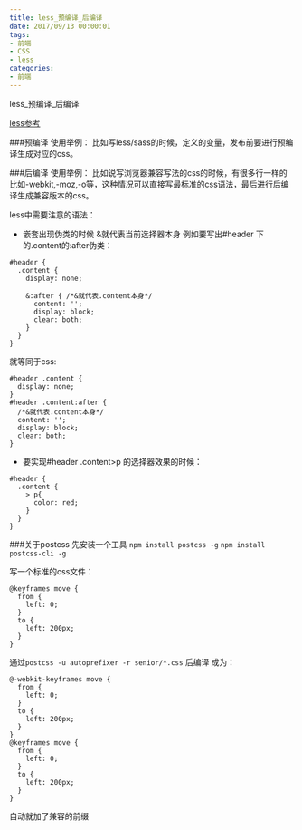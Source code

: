 ```yaml
---
title: less_预编译_后编译
date: 2017/09/13 00:00:01
tags: 
- 前端
- CSS
- less
categories: 
- 前端
---
```

less_预编译_后编译
<!--more-->

[less参考](http://www.bootcss.com/p/lesscss/)


###预编译 使用举例：
比如写less/sass的时候，定义的变量，发布前要进行预编译生成对应的css。

###后编译  使用举例：
比如说写浏览器兼容写法的css的时候，有很多行一样的比如-webkit,-moz,-o等，这种情况可以直接写最标准的css语法，最后进行后编译生成兼容版本的css。

less中需要注意的语法：
- 嵌套出现伪类的时候  &就代表当前选择器本身
例如要写出#header 下的.content的:after伪类：
```
#header {
  .content {
    display: none;

    &:after { /*&就代表.content本身*/
      content: '';
      display: block;
      clear: both;
    }
  }
}
```
就等同于css:
```
#header .content {
  display: none;
}
#header .content:after {
  /*&就代表.content本身*/
  content: '';
  display: block;
  clear: both;
}

```

- 要实现#header .content>p 的选择器效果的时候：
```
#header {
  .content {
    > p{
      color: red;
    }
  }
}
```

###关于postcss
先安装一个工具
`npm install postcss -g`
`npm install postcss-cli -g`

写一个标准的css文件：
```
@keyframes move {
  from {
    left: 0;
  }
  to {
    left: 200px;
  }
}
```
通过`postcss -u autoprefixer -r senior/*.css` 后编译 成为：
```
@-webkit-keyframes move {
  from {
    left: 0;
  }
  to {
    left: 200px;
  }
}
@keyframes move {
  from {
    left: 0;
  }
  to {
    left: 200px;
  }
}
```
自动就加了兼容的前缀
